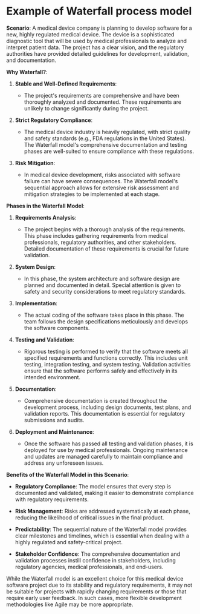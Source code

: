 # Example of Waterfall process model

**Scenario**:
A medical device company is planning to develop software for a new, highly regulated medical device. The device is a sophisticated diagnostic tool that will be used by medical professionals to analyze and interpret patient data. The project has a clear vision, and the regulatory authorities have provided detailed guidelines for development, validation, and documentation.

**Why Waterfall?**:

1. **Stable and Well-Defined Requirements**:
   - The project's requirements are comprehensive and have been thoroughly analyzed and documented. These requirements are unlikely to change significantly during the project.

2. **Strict Regulatory Compliance**:
   - The medical device industry is heavily regulated, with strict quality and safety standards (e.g., FDA regulations in the United States). The Waterfall model's comprehensive documentation and testing phases are well-suited to ensure compliance with these regulations.

3. **Risk Mitigation**:
   - In medical device development, risks associated with software failure can have severe consequences. The Waterfall model's sequential approach allows for extensive risk assessment and mitigation strategies to be implemented at each stage.

**Phases in the Waterfall Model**:

1. **Requirements Analysis**:
   - The project begins with a thorough analysis of the requirements. This phase includes gathering requirements from medical professionals, regulatory authorities, and other stakeholders. Detailed documentation of these requirements is crucial for future validation.

2. **System Design**:
   - In this phase, the system architecture and software design are planned and documented in detail. Special attention is given to safety and security considerations to meet regulatory standards.

3. **Implementation**:
   - The actual coding of the software takes place in this phase. The team follows the design specifications meticulously and develops the software components.

4. **Testing and Validation**:
   - Rigorous testing is performed to verify that the software meets all specified requirements and functions correctly. This includes unit testing, integration testing, and system testing. Validation activities ensure that the software performs safely and effectively in its intended environment.

5. **Documentation**:
   - Comprehensive documentation is created throughout the development process, including design documents, test plans, and validation reports. This documentation is essential for regulatory submissions and audits.

6. **Deployment and Maintenance**:
   - Once the software has passed all testing and validation phases, it is deployed for use by medical professionals. Ongoing maintenance and updates are managed carefully to maintain compliance and address any unforeseen issues.

**Benefits of the Waterfall Model in this Scenario**:

- **Regulatory Compliance**: The model ensures that every step is documented and validated, making it easier to demonstrate compliance with regulatory requirements.

- **Risk Management**: Risks are addressed systematically at each phase, reducing the likelihood of critical issues in the final product.

- **Predictability**: The sequential nature of the Waterfall model provides clear milestones and timelines, which is essential when dealing with a highly regulated and safety-critical project.

- **Stakeholder Confidence**: The comprehensive documentation and validation processes instill confidence in stakeholders, including regulatory agencies, medical professionals, and end-users.

While the Waterfall model is an excellent choice for this medical device software project due to its stability and regulatory requirements, it may not be suitable for projects with rapidly changing requirements or those that require early user feedback. In such cases, more flexible development methodologies like Agile may be more appropriate.